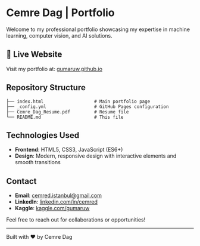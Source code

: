 # Cemre Dag | Portfolio

Welcome to my professional portfolio showcasing my expertise in machine learning, computer vision, and AI solutions.

## 🚀 Live Website

Visit my portfolio at: [gumaruw.github.io](https://gumaruw.github.io)

## Repository Structure

```
├── index.html                   # Main portfolio page
├── _config.yml                  # GitHub Pages configuration
├── Cemre_Dag_Resume.pdf         # Resume file
└── README.md                    # This file
```

## Technologies Used

- **Frontend**: HTML5, CSS3, JavaScript (ES6+)
- **Design**: Modern, responsive design with interactive elements and smooth transitions

## Contact

- **Email**: cemred.istanbul@gmail.com
- **LinkedIn**: [linkedin.com/in/cemred](https://linkedin.com/in/cemred)
- **Kaggle**: [kaggle.com/gumaruw](https://kaggle.com/gumaruw)

Feel free to reach out for collaborations or opportunities!

---

Built with ❤️ by Cemre Dag
